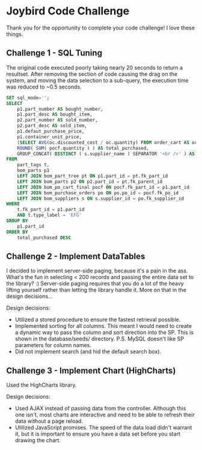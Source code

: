 # Joybird Code Challenge
Thank you for the opportunity to complete your code challenge!  I love these things.

## Challenge 1 - SQL Tuning
The original code executed poorly taking nearly 20 seconds to return a resultset. After removing the section of code causing the drag on the system, and moving the data selection to a sub-query, the execution time was reduced to ~0.5 seconds.

```sql
SET sql_mode='';
SELECT
	p1.part_number AS bought_number,
	p1.part_desc AS bought_item,
	p2.part_number AS sold_number,
	p2.part_desc AS sold_item,
	p1.defaut_purchase_price,
	p1.container_unit_price,
	(SELECT AVG(oc.discounted_cost / oc.quantity) FROM order_cart AS oc JOIN bom_part_sku_relation AS bpkr ON oc.fk_product_id=bpkr.fk_product_id WHERE bpkr.fk_part_id=p2.part_id) AS JAQ,
	ROUND( SUM( pocf.quantity ) ) AS total_purchased,
	GROUP_CONCAT( DISTINCT ( s.supplier_name ) SEPARATOR '<br />' ) AS vendors 
FROM
	part_tags t,
	bom_parts p1
	LEFT JOIN bom_part_tree pt ON p1.part_id = pt.fk_part_id
	LEFT JOIN bom_parts p2 ON p2.part_id = pt.fk_parent_id
	LEFT JOIN bom_po_cart_final pocf ON pocf.fk_part_id = p1.part_id
	LEFT JOIN bom_purchase_orders po ON po.po_id = pocf.fk_po_id
	LEFT JOIN bom_suppliers s ON s.supplier_id = po.fk_supplier_id 
WHERE
	t.fk_part_id = p1.part_id 
	AND t.type_label = 'EFG' 
GROUP BY
	p1.part_id 
ORDER BY
	total_purchased DESC
```

## Challenge 2 - Implement DataTables
I decided to implement server-side paging, because it's a pain in the ass.  What's the fun in selecting < 200 records and passing the entire data set to the library? :)  Server-side paging requires that you do a lot of the heavy lifting yourself rather than letting the library handle it. More on that in the design decisions...

Design decisions:
* Utilized a stored procedure to ensure the fastest retrieval possible.
* Implemented sorting for all columns.  This meant I would need to create a dynamic way to pass the column and sort direction into the SP. This is shown in the database/seeds/ directory.  P.S. MySQL doesn't like SP parameters for column names.
* Did not implement search (and hid the default search box).

## Challenge 3 - Implement Chart (HighCharts)
Used the HighCharts library.

Design decisions:
* Used AJAX instead of passing data from the controller.  Although this one isn't, most charts are interactive and need to be able to refresh their data without a page reload.
* Utilized JavaScript promises. The speed of the data load didn't warrant it, but it is important to ensure you have a data set before you start drawing the chart.